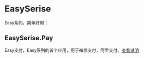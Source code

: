 # EasySerise
Easy系列，简单好用！

## EasySerise.Pay
Easy支付，Easy系列的首个应用，用于微信支付，阿里支付。[查看说明](https://github.com/hmy4677/EasySeries/blob/master/src/EasySerise.Pay/README.md)
